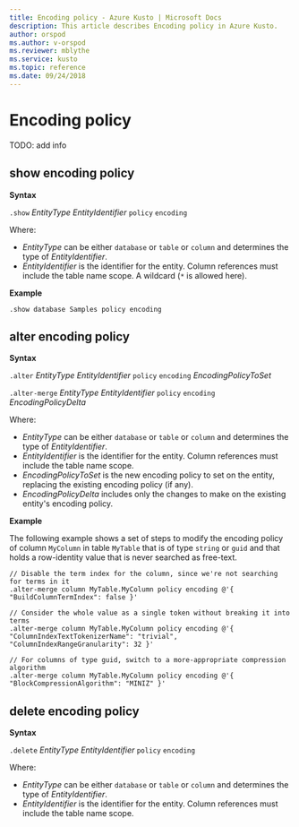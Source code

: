 ```yaml
---
title: Encoding policy - Azure Kusto | Microsoft Docs
description: This article describes Encoding policy in Azure Kusto.
author: orspod
ms.author: v-orspod
ms.reviewer: mblythe
ms.service: kusto
ms.topic: reference
ms.date: 09/24/2018
---
```

# Encoding policy

TODO: add info

## show encoding policy

**Syntax**

`.show` *EntityType* *EntityIdentifier* `policy` `encoding`

Where:

* *EntityType* can be either `database` or `table` or `column` and determines
  the type of *EntityIdentifier*.
* *EntityIdentifier* is the identifier for the entity. Column references must
  include the table name scope. A wildcard (`*` is allowed here).

**Example**

```kusto
.show database Samples policy encoding
```

## alter encoding policy

**Syntax**

`.alter` *EntityType* *EntityIdentifier* `policy` `encoding` *EncodingPolicyToSet*

`.alter-merge` *EntityType* *EntityIdentifier* `policy` `encoding` *EncodingPolicyDelta*

Where:

* *EntityType* can be either `database` or `table` or `column` and determines
  the type of *EntityIdentifier*.
* *EntityIdentifier* is the identifier for the entity. Column references must include
  the table name scope.
* *EncodingPolicyToSet* is the new encoding policy to set on the entity,
  replacing the existing encoding policy (if any).
* *EncodingPolicyDelta* includes only the changes to make on the existing entity's
  encoding policy.

**Example**

The following example shows a set of steps to modify the encoding policy
of column `MyColumn` in table `MyTable` that is of type `string` or `guid`
and that holds a row-identity value that is never searched as free-text.

```kusto
// Disable the term index for the column, since we're not searching for terms in it
.alter-merge column MyTable.MyColumn policy encoding @'{ "BuildColumnTermIndex": false }'

// Consider the whole value as a single token without breaking it into terms
.alter-merge column MyTable.MyColumn policy encoding @'{ "ColumnIndexTextTokenizerName": "trivial", "ColumnIndexRangeGranularity": 32 }'

// For columns of type guid, switch to a more-appropriate compression algorithm
.alter-merge column MyTable.MyColumn policy encoding @'{ "BlockCompressionAlgorithm": "MINIZ" }'
```

## delete encoding policy

**Syntax**

`.delete`  *EntityType* *EntityIdentifier* `policy` `encoding`

Where:

* *EntityType* can be either `database` or `table` or `column` and determines
  the type of *EntityIdentifier*.
* *EntityIdentifier* is the identifier for the entity. Column references must
  include the table name scope.